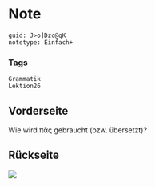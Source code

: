 # Note
```
guid: J>o]Dzc@qK
notetype: Einfach+
```

### Tags
```
Grammatik
Lektion26
```

## Vorderseite
Wie wird πᾶς gebraucht (bzw. übersetzt)?

## Rückseite
<img src="paste-14a2fab9e70fa8cb74ca6a5016a203400d09117d.jpg">
